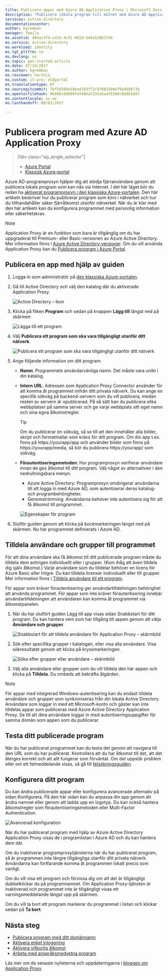 ```yaml
---
title: Publicera appar med Azure AD Application Proxy | Microsoft Docs
description: "Publicera lokala program till molnet med Azure AD Application Proxy på den klassiska portalen."
services: active-directory
documentationcenter: 
author: kgremban
manager: femila
ms.assetid: d94ac3f4-cd33-4c51-9d19-544a528637d4
ms.service: active-directory
ms.workload: identity
ms.tgt_pltfrm: na
ms.devlang: na
ms.topic: get-started-article
ms.date: 07/14/2017
ms.author: kgremban
ms.reviewer: harshja
ms.custom: it-pro; oldportal
ms.translationtype: HT
ms.sourcegitcommit: 7bf5d568e59ead343ff2c976b310de79a998673b
ms.openlocfilehash: 96490c0d060fe5486a7235a5aa76380c8d9b5d4f
ms.contentlocale: sv-se
ms.lasthandoff: 08/01/2017

---
```


# <a name="publish-applications-using-azure-ad-application-proxy"></a>Publicera program med Azure AD Application Proxy

> [!div class="op_single_selector"]
> * [Azure Portal](application-proxy-publish-azure-portal.md)
> * [Klassisk Azure-portal](active-directory-application-proxy-publish.md)

Azure AD-programproxyn hjälper dig att stödja fjärranvändare genom att publicera lokala program som kan nås via Internet. I det här läget bör du redan ha [aktiverat programproxyn i den klassiska Azure-portalen](active-directory-application-proxy-enable.md). Den här artikeln beskriver hur du publicerar program som körs i nätverket och hur du tillhandahåller säker fjärråtkomst utanför nätverket. När du är klar med den här artikeln kan du konfigurera programmet med personlig information eller säkerhetskrav.

> [!NOTE]
> Application Proxy är en funktion som bara är tillgänglig om du har uppgraderat till Premium- eller Basic-versionen av Azure Active Directory. Mer information finns i [Azure Active Directory-versioner](active-directory-editions.md). Om du vill använda Application Proxy kan du [Publicera program i Azure Portal](application-proxy-publish-azure-portal.md).

## <a name="publish-an-app-using-the-wizard"></a>Publicera en app med hjälp av guiden
1. Logga in som administratör på [den klassiska Azure-portalen](https://manage.windowsazure.com/).
2. Gå till Active Directory och välj den katalog där du aktiverade Application Proxy.
   
    ![Active Directory – ikon](./media/active-directory-application-proxy-publish/ad_icon.png)
3. Klicka på fliken **Program** och sedan på knappen **Lägg till** längst ned på skärmen
   
    ![Lägga till ett program](./media/active-directory-application-proxy-publish/aad_appproxy_selectdirectory.png)
4. Välj **Publicera ett program som ska vara tillgängligt utanför ditt nätverk**.
   
    ![Publicera ett program som ska vara tillgängligt utanför ditt nätverk](./media/active-directory-application-proxy-publish/aad_appproxy_addapp.png)
5. Ange följande information om ditt program:
   
   * **Namn**: Programmets användarvänliga namn. Det måste vara unikt i din katalog.
   * **Intern URL**: Adressen som Application Proxy Connector använder för att komma åt programmet inifrån ditt privata nätverk. Du kan ange en specifik sökväg på backend-servern som du vill publicera, medan resten av servern är opublicerad. På så sätt kan du publicera olika webbplatser på samma server och ge varje webbplats sitt eget namn och sina egna åtkomstregler.
     
     > [!TIP]
     > Om du publicerar en sökväg, så se till att den innehåller alla bilder, skript och formatmallar som krävs för ditt program. Om din app t.ex. finns på https://yourapp/app och använder bilder som finns på https://yourapp/media, så bör du publicera https://yourapp/ som sökväg.
     > 
     > 
   * **Förautentiseringsmetoden**: Hur programproxyn verifierar användare innan de ges åtkomst till ditt program. Välj något av alternativen i den nedrullningsbara menyn.
     
     * Azure Active Directory: Programproxyn omdirigerar användarna till att logga in med Azure AD, som autentiserar deras katalog- och programbehörigheter.
     * Genomströmning: Användarna behöver inte autentisera sig för att få åtkomst till programmet.
     
     ![Egenskaper för program](./media/active-directory-application-proxy-publish/aad_appproxy_appproperties.png)  
6. Slutför guiden genom att klicka på bockmarkeringen längst ned på skärmen. Nu har programmet definierats i Azure AD.

## <a name="assign-users-and-groups-to-the-application"></a>Tilldela användare och grupper till programmet
För att dina användare ska få åtkomst till ditt publicerade program måste du tilldela dem antingen individuellt eller i grupper. (Kom ihåg att även tilldela dig själv åtkomst.) Varje användare som du tilldelar behöver en licens för Azure Basic eller högre. Du kan tilldela licenser individuellt eller till grupper. Mer information finns i [Tilldela användare till ett program](active-directory-applications-guiding-developers-assigning-users.md). 

För appar som kräver förautentisering ger användartilldelningen behörighet att använda programmet. För appar som inte kräver förautentisering innebär användartilldelningen att användaren kan komma åt programmet via åtkomstpanelen.

1. När du har slutfört guiden Lägg till app visas sidan Snabbstart för ditt program. Du kan hantera vem som har tillgång till appen genom att välja **Användare och grupper**.
   
    ![Snabbstart för att tilldela användare för Application Proxy – skärmbild](./media/active-directory-application-proxy-publish/aad_appproxy_usersgroups.png)
2. Sök efter specifika grupper i katalogen, eller visa alla användare. Visa sökresultatet genom att klicka på kryssmarkeringen.
   
      ![Söka efter grupper eller användare – skärmbild](./media/active-directory-application-proxy-publish/aad_appproxy_search.png)
3. Välj alla användare eller grupper som du vill tilldela den här appen och klicka på **Tilldela**. Du ombeds att bekräfta åtgärden.

> [!NOTE]
> För appar med integrerad Windows-autentisering kan du endast tilldela användare och grupper som synkroniseras från din lokala Active Directory. Användare som loggar in med ett Microsoft-konto och gäster kan inte tilldelas appar som publiceras med Azure Active Directory Application Proxy. Se till att dina användare loggar in med autentiseringsuppgifter för samma domän som appen som du publicerar.
> 
> 

## <a name="test-your-published-application"></a>Testa ditt publicerade program
När du har publicerat programmet kan du testa det genom att navigera till den URL som du har publicerat. Kontrollera att du har åtkomst till det, att det återges korrekt och att allt fungerar som förväntat. Om det uppstår problem eller om ett felmeddelande visas, så gå till [felsökningsguiden](active-directory-application-proxy-troubleshoot.md).

## <a name="configure-your-application"></a>Konfigurera ditt program
Du kan ändra publicerade appar eller konfigurera avancerade alternativ på sidan Konfigurera. På den här sidan kan du anpassa din app genom att ändra namnet eller genom att ladda upp en logotyp. Du kan också hantera åtkomstregler som förautentiseringsmetoden eller Multi-Factor Authentication.

![Avancerad konfiguration](./media/active-directory-application-proxy-publish/aad_appproxy_configure.png)

När du har publicerat program med hjälp av Azure Active Directory Application Proxy visas de i programlistan i Azure AD och du kan hantera dem där.

Om du inaktiverar programproxytjänsterna när du har publicerat program, så är programmen inte längre tillgängliga utanför ditt privata nätverk. Användarna kan fortfarande komma åt programmen lokalt precis som vanligt.

Om du vill visa ett program och förvissa dig om att det är tillgängligt dubbelklickar du på programnamnet. Om Application Proxy-tjänsten är inaktiverad och programmet inte är tillgängligt visas ett varningsmeddelande längst upp på skärmen.

Om du vill ta bort ett program markerar du programmet i listan och klickar sedan på **Ta bort**.

## <a name="next-steps"></a>Nästa steg
* [Publicera program med ditt domännamn](active-directory-application-proxy-custom-domains.md)
* [Aktivera enkel inloggning](active-directory-application-proxy-sso-using-kcd.md)
* [Aktivera villkorlig åtkomst](active-directory-application-proxy-conditional-access.md)
* [Arbeta med anspråksmedvetna program](active-directory-application-proxy-claims-aware-apps.md)

Läs mer om de senaste nyheterna och uppdateringarna i [bloggen om Application Proxy](http://blogs.technet.com/b/applicationproxyblog/)


